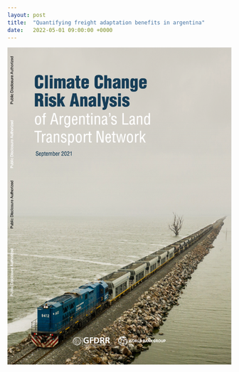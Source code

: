 ```yaml
---
layout: post
title:  "Quantifying freight adaptation benefits in argentina"
date:   2022-05-01 09:00:00 +0000
---
```


<img src="/assets/img/Argentina_Transport_WBG.png" alt="Argentina Transport Report">

